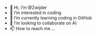 - 👋 Hi, I’m @Zwijder
- 👀 I’m interested in coding
- 🌱 I’m currently learning coding in GitHub
- 💞️ I’m looking to collaborate on AI
- 📫 How to reach me ...

<!---
Zwijder/Zwijder is a ✨ special ✨ repository because its `README.md` (this file) appears on your GitHub profile.
You can click the Preview link to take a look at your changes.
--->
